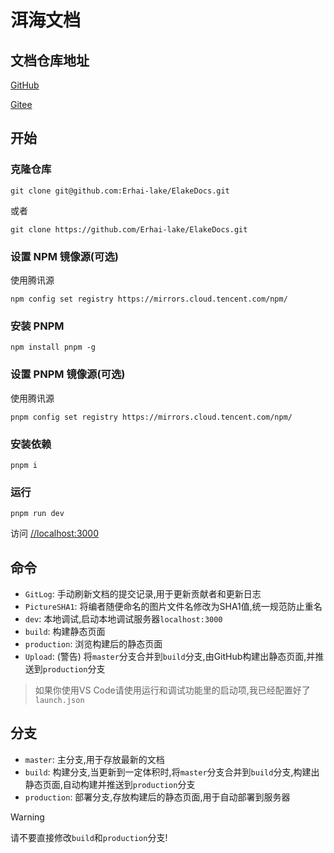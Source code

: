 # 洱海文档

## 文档仓库地址

[GitHub](//github.com/Erhai-lake/elake-docs)

[Gitee](//gitee.com/erhai-lake/elake-docs)

## 开始

### 克隆仓库

```shell
git clone git@github.com:Erhai-lake/ElakeDocs.git
```

或者

```shell
git clone https://github.com/Erhai-lake/ElakeDocs.git
```
### 设置 NPM 镜像源(可选)

使用腾讯源

```shell
npm config set registry https://mirrors.cloud.tencent.com/npm/
```

### 安装 PNPM

```shell
npm install pnpm -g
```

### 设置 PNPM 镜像源(可选)

使用腾讯源

```shell
pnpm config set registry https://mirrors.cloud.tencent.com/npm/
```

### 安装依赖

```shell
pnpm i
```

### 运行

```shell
pnpm run dev
```

访问 [//localhost:3000](//localhost:3000)

## 命令

* `GitLog`: 手动刷新文档的提交记录,用于更新贡献者和更新日志
* `PictureSHA1`: 将编者随便命名的图片文件名修改为SHA1值,统一规范防止重名
* `dev`: 本地调试,启动本地调试服务器`localhost:3000`
* `build`: 构建静态页面
* `production`: 浏览构建后的静态页面
* `Upload`: (警告) 将`master`分支合并到`build`分支,由GitHub构建出静态页面,并推送到`production`分支

> 如果你使用VS Code请使用运行和调试功能里的启动项,我已经配置好了`launch.json`

## 分支

* `master`: 主分支,用于存放最新的文档
* `build`: 构建分支,当更新到一定体积时,将`master`分支合并到`build`分支,构建出静态页面,自动构建并推送到`production`分支
* `production`: 部署分支,存放构建后的静态页面,用于自动部署到服务器

> [!WARNING]
> 请不要直接修改`build`和`production`分支!
